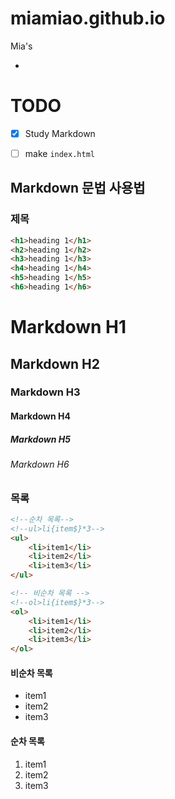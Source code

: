 # miamiao.github.io
Mia's

-

# TODO
- [X] Study Markdown
- [ ] make `index.html`




## Markdown 문법 사용법

### 제목

```html
<h1>heading 1</h1>
<h2>heading 1</h2>
<h3>heading 1</h3>
<h4>heading 1</h4>
<h5>heading 1</h5>
<h6>heading 1</h6>
```

# Markdown H1
## Markdown H2
### Markdown H3
#### Markdown H4
##### Markdown H5
###### Markdown H6


### 목록

```html
<!--순차 목록-->
<!--ul>li{item$}*3-->
<ul>
	<li>item1</li>
	<li>item2</li>
	<li>item3</li>
</ul>

<!-- 비순차 목록 -->
<!--ol>li{item$}*3-->
<ol>
	<li>item1</li>
	<li>item2</li>
	<li>item3</li>
</ol>
``` 

#### 비순차 목록
- item1
- item2
- item3


#### 순차 목록
1. item1
1. item2
1. item3